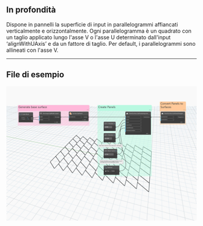## In profondità
Dispone in pannelli la superficie di input in parallelogrammi affiancati verticalmente e orizzontalmente. Ogni parallelogramma è un quadrato con un taglio applicato lungo l&apos;asse V o l&apos;asse U determinato dall&apos;input ‘alignWithUAxis’ e da un fattore di taglio. Per default, i parallelogrammi sono allineati con l&apos;asse V.
___
## File di esempio

![ByParallelograms](./Autodesk.DesignScript.Geometry.PanelSurface.ByParallelograms_img.jpg)
